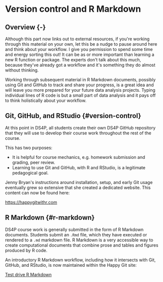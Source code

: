 # Version control and R Markdown 



## Overview {-}

Although this part now links out to external resources, if you're working through this material on your own, let this be a nudge to pause around here and think about your workflow. I give you permission to spend some time and energy sorting this out! It can be as or more important than learning a new R function or package. The experts don't talk about this much, because they've already got a workflow and it's something they do almost without thinking.

Working through subsequent material in R Markdown documents, possibly using Git and GitHub to track and share your progress, is a great idea and will leave you more prepared for your future data analysis projects. Typing individual lines of R code is but a small part of data analysis and it pays off to think holistically about your workflow.

## Git, GitHub, and RStudio {#version-control}

<!--Original content: https://stat545.com/git08_claim-stat545-repo.html-->

At this point in DS4P, all students create their own DS4P GitHub repository that they will use to develop their course work throughout the rest of the course.

This has two purposes:

  * It is helpful for course mechanics, e.g. homework submission and grading,
    peer review.
  * Learning to use Git and GitHub, with R and RStudio, is a legitimate
    pedagogical goal.
    
Jenny Bryan's instructions around installation, setup, and early Git usage eventually grew so extensive that she created a dedicated website. This content can now be found here:

<https://happygitwithr.com>

## R Markdown {#r-markdown}

<!--Original content: https://stat545.com/block007_first-use-rmarkdown.html-->

DS4P course work is generally submitted in the form of R Markdown documents. Students submit an `.Rmd` file, which they have executed or rendered to a `.md` markdown file. R Markdown is a very accessible way to create computational documents that combine prose and tables and figures produced by R code.

An introductory R Markdown workflow, including how it intersects with Git, GitHub, and RStudio, is now maintained within the Happy Git site:

[Test drive R Markdown](https://happygitwithr.com/rmd-test-drive.html)
